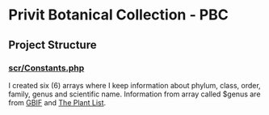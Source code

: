 # Privit Botanical Collection - PBC

## Project Structure

### [scr/Constants.php](https://github.com/BarbaraCristinaNunes/final-project/blob/main/pivity_botanical_collection/src/Constants.php)

I created six (6) arrays where I keep information about phylum, class, order, family, genus and scientific name. Information from array called $genus are from [GBIF](https://www.gbif.org/species/2519) and [The Plant List](http://www.theplantlist.org/browse/A/Cactaceae/).
